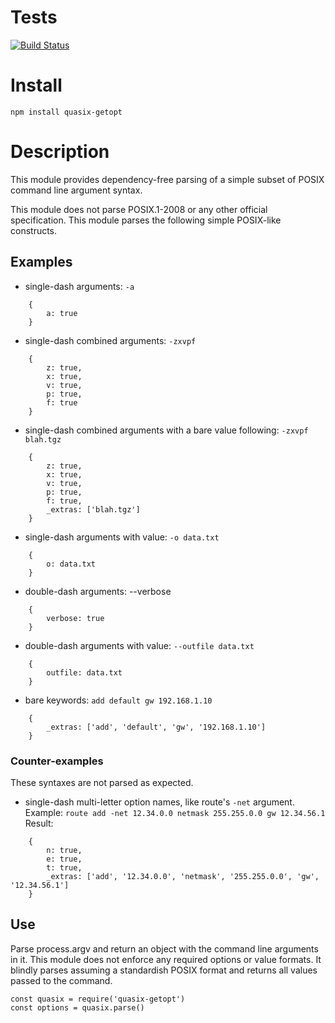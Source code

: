 # Tests
[![Build Status](https://travis-ci.org/erinspice/quasix-getopt.svg?branch=master)](https://travis-ci.org/erinspice/quasix-getopt)

# Install
    npm install quasix-getopt

# Description
This module provides dependency-free parsing of a simple subset of POSIX
command line argument syntax.

This module does not parse POSIX.1-2008 or any other official
specification. This module parses the following simple POSIX-like
constructs.

## Examples
* single-dash arguments: `-a`

```
    {
        a: true
    }
```

* single-dash combined arguments: `-zxvpf`

```
    {
        z: true,
        x: true,
        v: true,
        p: true,
        f: true
    }
```

* single-dash combined arguments with a bare value following: `-zxvpf blah.tgz`

```
    {
        z: true,
        x: true,
        v: true,
        p: true,
        f: true,
        _extras: ['blah.tgz']
    }
```

* single-dash arguments with value: `-o data.txt`

```
    {
        o: data.txt
    }
```

* double-dash arguments: --verbose

```
    {
        verbose: true
    }
```

* double-dash arguments with value: `--outfile data.txt`

```
    {
        outfile: data.txt
    }
```

* bare keywords: `add default gw 192.168.1.10`

```
    {
        _extras: ['add', 'default', 'gw', '192.168.1.10']
    }
```

### Counter-examples

These syntaxes are not parsed as expected.

* single-dash multi-letter option names, like route's `-net` argument. Example: `route add -net 12.34.0.0 netmask 255.255.0.0 gw 12.34.56.1` Result:

```
    {
        n: true,
        e: true,
        t: true,
        _extras: ['add', '12.34.0.0', 'netmask', '255.255.0.0', 'gw', '12.34.56.1']
    }
```

## Use
Parse process.argv and return an object with the command line
arguments in it. This module does not enforce any required options
or value formats. It blindly parses assuming a standardish POSIX format
and returns all values passed to the command.

    const quasix = require('quasix-getopt')
    const options = quasix.parse()
